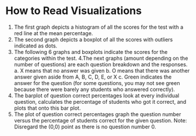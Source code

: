 # How to Read Visualizations
1. The first graph depicts a histogram of all the scores for the test with a red line at the mean percentage.
2. The second graph depicts a boxplot of all the scores with outliers indicated as dots.
3. The following 6 graphs and boxplots indicate the scores for the categories within the test.
4.The next graphs (amount depending on the number of questions) are each question breakdown and the responses.
a. X means that no answer was given
b. O means that there was another answer given aside from A, B, C, D, E, or X
c. Green indicates the answer for the question (for some questions, you may not see green because there were barely any students who answered correctly).
5. The barplot of question correct percentages look at every individual question, calculates the percentage of students who got it correct, and plots that onto this bar plot.
6. The plot of question correct percentages graph the question number versus the percentage of students correct for the given question.
Note: Disregard the (0,0) point as there is no question number 0.
